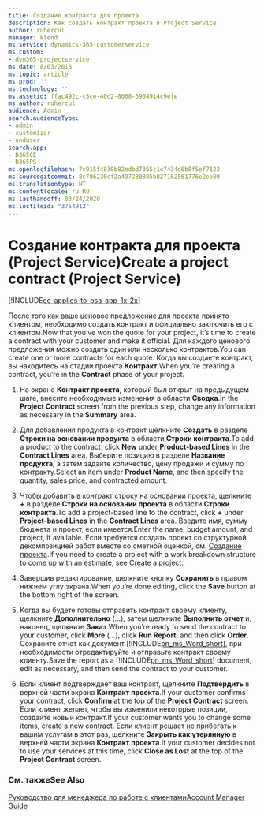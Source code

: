 ```yaml
---
title: Создание контракта для проекта
description: Как создать контракт проекта в Project Service
author: ruhercul
manager: kfend
ms.service: dynamics-365-customerservice
ms.custom:
- dyn365-projectservice
ms.date: 8/03/2018
ms.topic: article
ms.prod: ''
ms.technology: ''
ms.assetid: ffac492c-c5ce-40d2-8068-3904914c9efe
ms.author: ruhercul
audience: Admin
search.audienceType:
- admin
- customizer
- enduser
search.app:
- D365CE
- D365PS
ms.openlocfilehash: 7c915f4830b82edbd7365c1c7434d6b8f5ef7122
ms.sourcegitcommit: 8c786230ef2a497280885b827162561776e2eb00
ms.translationtype: HT
ms.contentlocale: ru-RU
ms.lasthandoff: 03/24/2020
ms.locfileid: "3754912"
---
```

# <a name="create-a-project-contract-project-service"></a><span data-ttu-id="16468-103">Создание контракта для проекта (Project Service)</span><span class="sxs-lookup"><span data-stu-id="16468-103">Create a project contract (Project Service)</span></span>

[!INCLUDE[cc-applies-to-psa-app-1x-2x](../includes/cc-applies-to-psa-app-1x-2x.md)]

<span data-ttu-id="16468-104">После того как ваше ценовое предложение для проекта принято клиентом, необходимо создать контракт и официально заключить его с клиентом.</span><span class="sxs-lookup"><span data-stu-id="16468-104">Now that you’ve won the quote for your project, it’s time to create a contract with your customer and make it official.</span></span> <span data-ttu-id="16468-105">Для каждого ценового предложения можно создать один или несколько контрактов.</span><span class="sxs-lookup"><span data-stu-id="16468-105">You can create one or more contracts for each quote.</span></span> <span data-ttu-id="16468-106">Когда вы создаете контракт, вы находитесь на стадии проекта **Контракт**.</span><span class="sxs-lookup"><span data-stu-id="16468-106">When you’re creating a contract, you’re in the **Contract** phase of your project.</span></span>  
  
1. <span data-ttu-id="16468-107">На экране **Контракт проекта**, который был открыт на предыдущем шаге, внесите необходимые изменения в области **Сводка**.</span><span class="sxs-lookup"><span data-stu-id="16468-107">In the **Project Contract** screen from the previous step, change any information as necessary in the **Summary** area.</span></span>  
  
2. <span data-ttu-id="16468-108">Для добавления продукта в контракт щелкните **Создать** в разделе **Строки на основании продукта** в области **Строки контракта**.</span><span class="sxs-lookup"><span data-stu-id="16468-108">To add a product to the contract, click **New** under **Product-based Lines** in the **Contract Lines** area.</span></span> <span data-ttu-id="16468-109">Выберите позицию в разделе **Название продукта**, а затем задайте количество, цену продажи и сумму по контракту.</span><span class="sxs-lookup"><span data-stu-id="16468-109">Select an item under **Product Name**, and then specify the quantity, sales price, and contracted amount.</span></span>  
  
3. <span data-ttu-id="16468-110">Чтобы добавить в контракт строку на основании проекта, щелкните **+** в разделе **Строки на основании проекта** в области **Строки контракта**.</span><span class="sxs-lookup"><span data-stu-id="16468-110">To add a project-based line to the contract, click **+** under **Project-based Lines** in the **Contract Lines** area.</span></span> <span data-ttu-id="16468-111">Введите имя, сумму бюджета и проект, если имеется.</span><span class="sxs-lookup"><span data-stu-id="16468-111">Enter the name, budget amount, and project, if available.</span></span> <span data-ttu-id="16468-112">Если требуется создать проект со структурной декомпозицией работ вместе со сметной оценкой, см. [Создание проекта](../project-service/create-project.md).</span><span class="sxs-lookup"><span data-stu-id="16468-112">If you need to create a project with a work breakdown structure to come up with an estimate, see [Create a project](../project-service/create-project.md).</span></span>  
  
4. <span data-ttu-id="16468-113">Завершив редактирование, щелкните кнопку **Сохранить** в правом нижнем углу экрана.</span><span class="sxs-lookup"><span data-stu-id="16468-113">When you’re done editing, click the **Save** button at the bottom right of the screen.</span></span>  
  
5. <span data-ttu-id="16468-114">Когда вы будете готовы отправить контракт своему клиенту, щелкните **Дополнительно** (…), затем щелкните **Выполнить отчет** и, наконец, щелкните **Заказ**.</span><span class="sxs-lookup"><span data-stu-id="16468-114">When you’re ready to send the contract to your customer, click **More** (…), click **Run Report**, and then click **Order**.</span></span> <span data-ttu-id="16468-115">Сохраните отчет как документ [!INCLUDE[pn_ms_Word_short](../includes/pn-ms-word-short.md)], при необходимости отредактируйте и отправьте контракт своему клиенту.</span><span class="sxs-lookup"><span data-stu-id="16468-115">Save the report as a [!INCLUDE[pn_ms_Word_short](../includes/pn-ms-word-short.md)] document, edit as necessary, and then send the contract to your customer.</span></span>  
  
6. <span data-ttu-id="16468-116">Если клиент подтверждает ваш контракт, щелкните **Подтвердить** в верхней части экрана **Контракт проекта**.</span><span class="sxs-lookup"><span data-stu-id="16468-116">If your customer confirms your contract, click **Confirm** at the top of the **Project Contract** screen.</span></span> <span data-ttu-id="16468-117">Если клиент желает, чтобы вы изменили некоторые позиции, создайте новый контракт.</span><span class="sxs-lookup"><span data-stu-id="16468-117">If your customer wants you to change some items, create a new contract.</span></span> <span data-ttu-id="16468-118">Если клиент решает не прибегать к вашим услугам в этот раз, щелкните **Закрыть как утерянную** в верхней части экрана **Контракт проекта**.</span><span class="sxs-lookup"><span data-stu-id="16468-118">If your customer decides not to use your services at this time, click **Close as Lost** at the top of the **Project Contract** screen.</span></span>  
  
### <a name="see-also"></a><span data-ttu-id="16468-119">См. также</span><span class="sxs-lookup"><span data-stu-id="16468-119">See Also</span></span>  
 [<span data-ttu-id="16468-120">Руководство для менеджера по работе с клиентами</span><span class="sxs-lookup"><span data-stu-id="16468-120">Account Manager Guide</span></span>](../project-service/account-manager-guide.md)
